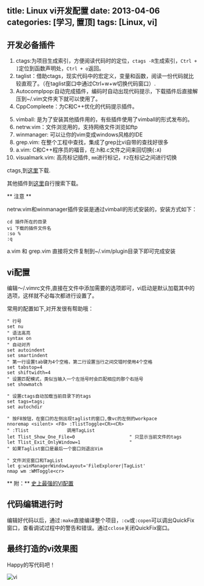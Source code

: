﻿title: Linux vi开发配置
date: 2013-04-06
categories: [学习, 置顶]
tags: [Linux, vi]
---

## 开发必备插件

1. ctags:为项目生成索引，方便阅读代码时的定位，`ctags -R`生成索引，`Ctrl + ]`定位到函数声明处，`Ctrl + o`返回。
2. taglist：借助ctags，现实代码中的宏定义，变量和函数，阅读一份代码就比较直观了。（在taglist窗口中通过Ctrl+w+w切换代码窗口）.
3. Autocomplpop:自动完成插件，编码时自动出现代码提示，下载插件后直接解压到~/.vim文件夹下就可以使用了。
4. CppCompleete：为C和C++优化的代码提示插件。
<!-- more -->
5. vimball: 是为了安装其他插件用的，有些插件使用了vimball的形式发布的。
6. netrw.vim：文件浏览用的，支持网络文件浏览如ftp
7. winmanager: 可以让你的vim变成windows风格的IDE
8. grep.vim: 在整个工程中查找，集成了grep比vi自带的查找好很多
9. a.vim: C和C++程序员的福音，在.h和.c文件之间来回切换(`:A`)
9. visualmark.vim: 高亮标记插件, `mm`进行标记，`F2`在标记之间进行切换

ctags,到[这里](http://sourceforge.net/projects/ctags/)下载.

其他插件到[这里](http://www.vim.org/scripts/script_search_results.php?order_by=creation_date&direction=descending)自行搜索下载。

** 注意 **

netrw.vim和winmanager插件安装是通过vimball的形式安装的，安装方式如下：

	cd 插件所在的目录
	vi 下载的插件文件名
	:so %
	:q

a.vim 和 grep.vim 直接将文件复制到~/.vim/plugin目录下即可完成安装

## vi配置

编辑～/.vimrc文件,直接在文件中添加需要的选项即可，vi启动是默认加载其中的选项，这样就不必每次都进行设置了。

常用的配置如下,对开发很有帮助哦：

	" 行号
	set nu
	" 语法高亮
	syntax on
	" 自动对齐
	set autoindent
	set smartindent
	" 第一行设置tab键为4个空格，第二行设置当行之间交错时使用4个空格
	set tabstop=4
	set shiftwidth=4
	" 设置匹配模式，类似当输入一个左括号时会匹配相应的那个右括号
	set showmatch
	
	" 设置ctags自动加载当前目录下的tags
	set tags=tags;
	set autochdir

	" 按F8按钮，在窗口的左侧出现taglist的窗口,像vc的左侧的workpace
	nnoremap <silent> <F8> :TlistToggle<CR><CR>
	" :Tlist              调用TagList            
	let Tlist_Show_One_File=0                    " 只显示当前文件的tags
	let Tlist_Exit_OnlyWindow=1                  "
	" 如果Taglist窗口是最后一个窗口则退出Vim     

	" 文件浏览窗口和TagList
	let g:winManagerWindowLayout='FileExplorer|TagList'
	nmap wm :WMToggle<cr>

** 附：** [史上最强的VI配置](http://amix.dk/vim/vimrc.html)

## 代码编辑进行时

编辑好代码以后，通过`:make`直接编译整个项目，`:cw`或`:copen`可以调出QuickFix窗口，查看调试过程中的警告和错误。通过`cclose`关闭QuickFix窗口。

## 最终打造的vi效果图

Happy的写代码吧！

![vi](/images/vi.png)
